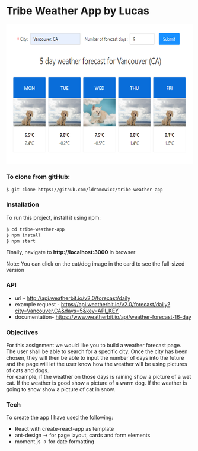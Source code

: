 Tribe Weather App by Lucas
=========

<p align="center">
  <img width="683" height="376" src="./readme.png">
</p>

### To clone from gitHub:
```
$ git clone https://github.com/ldramowicz/tribe-weather-app
```

### Installation
To run this project, install it using npm:
```
$ cd tribe-weather-app
$ npm install
$ npm start
```
Finally, navigate to **http://localhost:3000** in browser

Note: You can click on the cat/dog image in the card to see the full-sized version

### API
* url - http://api.weatherbit.io/v2.0/forecast/daily
* example request - https://api.weatherbit.io/v2.0/forecast/daily?city=Vancouver,CA&days=5&key=API_KEY
* documentation- https://www.weatherbit.io/api/weather-forecast-16-day

### Objectives
For this assignment we would like you to build a weather forecast page.\
The user shall be able to search for a specific city. Once the city has been chosen, they will then be able to input the number of days into the future and the page will let the user know how the weather will be using pictures of cats and dogs.\
For example, if the weather on those days is raining show a picture of a wet cat. If the weather is good show a picture of a warm dog. If the weather is going to snow show a picture of cat in snow.


### Tech
To create the app I have used the following:
* React with create-react-app as template
* ant-design -> for page layout, cards and form elements
* moment.js -> for date formatting